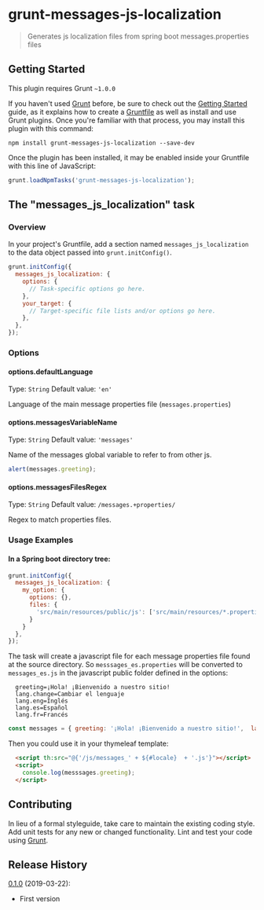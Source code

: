 # grunt-messages-js-localization

> Generates js localization files from spring boot messages.properties files

## Getting Started
This plugin requires Grunt `~1.0.0`

If you haven't used [Grunt](http://gruntjs.com/) before, be sure to check out the [Getting Started](http://gruntjs.com/getting-started) guide, as it explains how to create a [Gruntfile](http://gruntjs.com/sample-gruntfile) as well as install and use Grunt plugins. Once you're familiar with that process, you may install this plugin with this command:

```shell
npm install grunt-messages-js-localization --save-dev
```

Once the plugin has been installed, it may be enabled inside your Gruntfile with this line of JavaScript:

```js
grunt.loadNpmTasks('grunt-messages-js-localization');
```

## The "messages_js_localization" task

### Overview
In your project's Gruntfile, add a section named `messages_js_localization` to the data object passed into `grunt.initConfig()`.

```js
grunt.initConfig({
  messages_js_localization: {
    options: {
      // Task-specific options go here.
    },
    your_target: {
      // Target-specific file lists and/or options go here.
    },
  },
});
```

### Options

#### options.defaultLanguage
Type: `String`
Default value: `'en'`

Language of the main message properties file (`messages.properties`)

#### options.messagesVariableName
Type: `String`
Default value: `'messages'`

Name of the messages global variable to refer to from other js.
```js
alert(messages.greeting);
```

#### options.messagesFilesRegex
Type: `String`
Default value: `/messages.+properties/ `

Regex to match properties files.

### Usage Examples

#### In a Spring boot directory tree:

```js
grunt.initConfig({
  messages_js_localization: {
    my_option: {
      options: {},
      files: {
        'src/main/resources/public/js': ['src/main/resources/*.properties'],
      }
    }
  },
});
```
The task will create a javascript file for each message properties file found at the source directory. So `messsages_es.properties` will be converted to `messages_es.js` in the javascript public folder defined in the options:

```properties
  greeting=¡Hola! ¡Bienvenido a nuestro sitio!
  lang.change=Cambiar el lenguaje
  lang.eng=Inglés
  lang.es=Español
  lang.fr=Francés
```
```js
const messages = { greeting: '¡Hola! ¡Bienvenido a nuestro sitio!',  lang: { change: 'Cambiar el lenguaje', eng: 'Inglés', es: 'Español', fr: 'Francés' }};
```
Then you could use it in your thymeleaf template:
```html
  <script th:src="@{'/js/messages_' + ${#locale}  + '.js'}"></script> 
  <script>
    console.log(messsages.greeting);
  </script>
```

## Contributing
In lieu of a formal styleguide, take care to maintain the existing coding style. Add unit tests for any new or changed functionality. Lint and test your code using [Grunt](http://gruntjs.com/).

## Release History
[0.1.0](https://github.com/devilcius/grunt-messages-js-localization/tree/v0.1.0) (2019-03-22):
- First version
